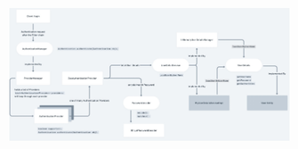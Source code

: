 ![alt text](https://github.com/Roshankumar0808/SpringSecurityPart1/blob/master/springsecurityFlow.png)

